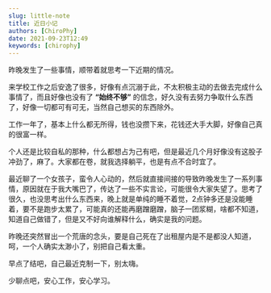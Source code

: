 ```yaml
---
slug: little-note
title: 近日小记
authors: [ChiroPhy]
date: 2021-09-23T12:49
keywords: [chirophy]
---
```


昨晚发生了一些事情，顺带着就思考一下近期的情况。
<!--truncate-->
来学校工作之后安逸了很多，好像有点沉溺于此，不太积极主动的去做去完成什么事情了，而且好像也没有了 **“始终不够”** 的信念，好久没有去努力争取什么东西了，好像一切都可有可无，当然自己想买的东西除外。  

工作一年了，基本上什么都无所得，钱也没攒下来，花钱还大手大脚，好像自己真的很富一样。  

个人还是比较自私的那种，什么都想占为己有吧，但是最近几个月好像没有这股子冲劲了，麻了。大家都在卷，就我选择躺平，也是有点不合时宜了。  

最近聊了一个女孩子，蛮令人心动的，然后就直接间接的导致昨晚发生了一系列事情，原因就在于我大嘴巴了，传达了一些不实言论，可能很令大家失望了。思考了很久，也没思考出什么东西来，晚上就是单纯的睡不着觉，2点钟多还是没能睡着，要不是跑步太累了，可能真的还能再磨蹭磨蹭，脑子一团浆糊，啥都不知道，知道自己做错了，但是又不好向谁解释什么，确实是我的问题。  

昨晚还突然冒出一个荒唐的念头，要是自己死在了出租屋内是不是都没人知道，呵，一个人确实太渺小了，别把自己看太重。  

早点了结吧，自己最近克制一下，别太嗨。  

少聊点吧，安心工作，安心学习。  